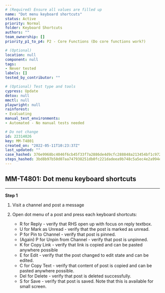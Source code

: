 ```yaml
---
# (Required) Ensure all values are filled up
name: "Dot menu keyboard shortcuts"
status: Active
priority: Normal
folder: Keyboard Shortcuts
authors: ""
team_ownership: []
priority_p1_to_p4: P2 - Core Functions (Do core functions work?)

# (Optional)
location: null
component: null
tags:
- Never tested
labels: []
tested_by_contributor: ""

# (Optional) Test type and tools
cypress: Update
detox: null
mmctl: null
playwright: null
rainforest: 
- Evaluating
manual_test_environments:
- Automated - No manual tests needed

# Do not change
id: 22314026
key: MM-T4801
created_on: "2022-05-11T10:23:37Z"
last_updated: ""
case_hashed: 376e9968bc4046f6cb45f33f7a2886de4d9cfc288848a213454bf1c972e93fe3128a412564e9ba5df91f96dcfa75cc8e
steps_hashed: 3bd8b97b50d07aa747938251db0fc221dadeea9b748c5a5ec4e2a994e0cb21cbd0e1a5ead5ad723130c7c96437162a1f
---
```


<!-- (Auto-generated) Based on frontmatter's "key" and "name" -->

## MM-T4801: Dot menu keyboard shortcuts

---

**Step 1**

1. Visit a channel and post a message

2. Open dot menu of a post and press each keyboard shortcuts:

   - R for Reply - verify that RHS open up with focus on reply textbox.
   - U for Mark as Unread - verify that the post is marked as unread.
   - P for Pin to Channel - verify that post is pinned.
   - (Again) P for Unpin from Channel - verify that post is unpinned.
   - K for Copy Link - verify that link is copied and can be pasted anywhere possible
   - E for Edit - verify that the post changed to edit state and can be edited.
   - C for Copy Text - verify that content of post is copied and can be pasted anywhere possible.
   - Del for Delete - verify that post is deleted successfully.
   - S for Save - verify that post is saved. Note that this is available for small screen.
